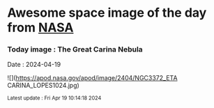 
# Awesome space image of the day from [NASA](https://api.nasa.gov/)

### Today image : The Great Carina Nebula
Date : 2024-04-19

![](https://apod.nasa.gov/apod/image/2404/NGC3372_ETA CARINA_LOPES1024.jpg)

<small>Latest update : Fri Apr 19 10:14:18 2024</small>
        